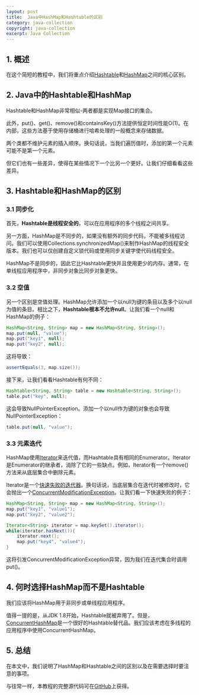 ```yaml
---
layout: post
title:  Java中HashMap和Hashtable的区别
category: java-collection
copyright: java-collection
excerpt: Java Collection
---
```


## 1. 概述

在这个简短的教程中，我们将重点介绍[Hashtable](https://www.baeldung.com/java-hash-table)和[HashMap](https://www.baeldung.com/java-hashmap)之间的核心区别。

## 2. Java中的Hashtable和HashMap

Hashtable和HashMap非常相似-两者都是实现Map接口的集合。

此外，put()、get()、remove()和containsKey()方法提供恒定时间性能O(1)。在内部，这些方法基于使用存储桶进行哈希处理的一般概念来存储数据。

两个类都不维护元素的插入顺序。换句话说，当我们遍历值时，添加的第一个元素可能不是第一个元素。

但它们也有一些差异，使得在某些情况下一个比另一个更好。让我们仔细看看这些差异。

## 3. Hashtable和HashMap的区别

### 3.1 同步化

首先，**Hashtable是线程安全的**，可以在应用程序的多个线程之间共享。

另一方面，HashMap是不同步的，如果没有额外的同步代码，不能被多线程访问。我们可以使用Collections.synchronizedMap()来制作HashMap的线程安全版本。我们也可以仅创建自定义锁代码或使用同步关键字使代码线程安全。

HashMap不是同步的，因此它比Hashtable更快并且使用更少的内存。通常，在单线程应用程序中，非同步对象比同步对象更快。

### 3.2 空值

另一个区别是空值处理。HashMap允许添加一个以null为键的条目以及多个以null为值的条目。相比之下，**Hashtable根本不允许null**。让我们看一个null和HashMap的例子：

```java
HashMap<String, String> map = new HashMap<String, String>();
map.put(null, "value");
map.put("key1", null);
map.put("key2", null);
```

这将导致：

```java
assertEquals(3, map.size());
```

接下来，让我们看看Hashtable有何不同：

```java
Hashtable<String, String> table = new Hashtable<String, String>();
table.put("key", null);
```

这会导致NullPointerException。添加一个以null作为键的对象也会导致NullPointerException：

```java
table.put(null, "value");
```

### 3.3 元素迭代

HashMap使用[Iterator](https://www.baeldung.com/java-iterator)来迭代值，而Hashtable具有相同的Enumerator。Iterator是Enumerator的继承者，消除了它的一些缺点。例如，Iterator有一个remove()方法来从底层集合中删除元素。

Iterator是一个[快速失败的迭代器](https://www.baeldung.com/java-fail-safe-vs-fail-fast-iterator)。换句话说，当底层集合在迭代时被修改时，它会抛出一个[ConcurrentModificationException](https://www.baeldung.com/java-concurrentmodificationexception)。让我们看一下快速失败的例子：

```java
HashMap<String, String> map = new HashMap<String, String>();
map.put("key1", "value1");
map.put("key2", "value2");

Iterator<String> iterator = map.keySet().iterator();
while(iterator.hasNext()){ 
    iterator.next();
    map.put("key4", "value4");
}
```

这将引发ConcurrentModificationException异常，因为我们在迭代集合时调用put()。

## 4. 何时选择HashMap而不是Hashtable

我们应该将HashMap用于非同步或单线程应用程序。

值得一提的是，从JDK 1.8开始，Hashtable就被弃用了。但是，[ConcurrentHashMap](https://www.baeldung.com/java-concurrent-map)是一个很好的Hashtable替代品。我们应该考虑在多线程的应用程序中使用ConcurrentHashMap。

## 5. 总结

在本文中，我们说明了HashMap和Hashtable之间的区别以及在需要选择时要注意的事项。

与往常一样，本教程的完整源代码可在[GitHub](https://github.com/tuyucheng7/taketoday-tutorial4j/tree/master/java-core-modules/java-collections-3)上获得。